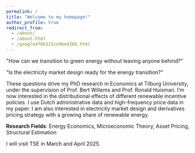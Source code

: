 ```yaml
---
permalink: /
title: "Welcome to my homepage!" 
author_profile: true
redirect_from: 
  - /about/
  - /about.html
  - /google4f6b121ce9bed36b.html
---
```

"How can we transition to green energy without leaving anyone behind?"

"Is the electricity market design ready for the energy transition?" 

These questions drive my PhD research in Economics at Tilburg University, under the supervision of Prof. Bert Willems and Prof. Ronald Huisman. I’m now interested in the distributional effects of different renewable incentive policies. I use Dutch administrative data and high-frequency price data in my paper. I am also interested in electricity market design and derivatives pricing strategy with a growing share of renewable energy.

**Research Fields**: Energy Economics, Microeconomic Theory, Asset Pricing, Structural Estimation

I will visit TSE in March and April 2025.
